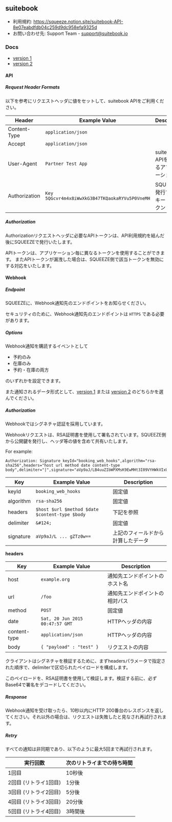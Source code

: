 ## suitebook

* 利用規約: https://squeeze.notion.site/suitebook-API-8e07eabdfdb04c259d9dc958efa9325d
* お問い合わせ先: Support Team - support@suitebook.io

### Docs

* [version 1](https://squeeze-inc.github.io/docs/suitebook.io/v1/)
* [version 2](https://squeeze-inc.github.io/docs/suitebook.io/v2/)

#### API

##### Request Header Formats

以下を参考にリクエストヘッダに値をセットして、suitebook APIをご利用ください。

| Header        | Example Value                                  | Description                 |
|---------------|------------------------------------------------|-----------------------------|
| Content-Type  | `application/json`                             ||
| Accept        | `application/json`                             ||
| User-Agent    | `Partner Test App`                             | suitebook APIを利用するアプリケーション名 |
| Authorization | `Key 5QGcvr4m4x8iWwXkG3B47TKQaokaRYVu5P0VneMH` | SQUEEZEが発行するAPIキー・トークン      |

##### Authorization

Authorizationリクエストヘッダに必要なAPIトークンは、API利用規約を結んだ後にSQUEEZEで発行いたします。

APIトークンは、アプリケーション毎に異なるトークンを使用することができます。 またAPIトークンが漏洩した場合は、SQUEEZE側で該当トークンを無効にする対応をいたします。

#### Webhook

##### Endpoint

SQUEEZEに、Webhook通知先のエンドポイントをお知らせください。

セキュリティのために、Webhook通知先のエンドポイントは `HTTPS` である必要があります。

##### Options

Webhook通知を購読するイベントとして

* 予約のみ
* 在庫のみ
* 予約・在庫の両方

のいずれかを設定できます。

また通知されるデータ形式として、[version 1](https://squeeze-inc.github.io/docs/suitebook.io/v1/)
または [version 2](https://squeeze-inc.github.io/docs/suitebook.io/v2/) のどちらかを選んでください。

##### Authorization

Webhookではシグネチャ認証を採用しています。

Webhookリクエストは、RSA証明書を使用して署名されています。SQUEEZE側から公開鍵を発行し、ヘッダ等の値を含めて共有いたします。

For example:

```
Authorization: Signature keyId="booking_web_hooks",algorithm="rsa-sha256",headers="host url method date content-type body",delimiter="|",signature="aVp9aJ/LB4uuZIbWPXMsK9EwMHt3I09VYHWkVIxUEZE27ysJ4nRkz3KbmlOTcipX/P7x0CWTepF2E3sNxn/96oHxA9BTwGMv+3ohGXItTHuZcqcWuWOF0uFXozWAZDf6S84ifCNqa6h/VyWcw8BnLEk3yYZH0VEbzfehaV8eGzO4d6RiGsTTfQmpN762lKbyJzWI5OXD4+/A2B/3SuPYFd1Y4ar5T+PtKL5H8tt4kYNEVXuEDG/PfgEXJ9fyJ/xX2BAlsxRqKwN0xPAui+KvBqnOEtkCuKb9/ylajgolCTXWOgEX0apKvmjAgcu4231Q2WQ4sQ99IyQTFjKzgZTz0w=="
```

| Key       | Example Value                                  | Description       |
|-----------|------------------------------------------------|-------------------|
| keyId     | `booking_web_hooks`                            | 固定値               |
| algorithm | `rsa-sha256`                                   | 固定値               |
| headers   | `$host $url $method $date $content-type $body` | 下記を参照             |
| delimiter | `&#124;`                                       | 固定値               |
| signature | `aVp9aJ/L ... gZTz0w==`                        | 上記のフィールドから計算したデータ |

**headers**

| Key          | Example Value                   | Description     |
|--------------|---------------------------------|-----------------|
| host         | `example.org`                   | 通知先エンドポイントのホスト名 |
| url          | `/foo`                          | 通知先エンドポイントの相対パス |
| method       | `POST`                          | 固定値             |
| date         | `Sat, 20 Jun 2015 00:47:57 GMT` | HTTPヘッダの内容      |
| content-type | `application/json`              | HTTPヘッダの内容      |
| body         | `{ "payload" : "test" }`        | リクエストの内容        |

クライアントはシグネチャを検証するために、まずheadersパラメータで指定された順序で、delimiterで区切られたペイロードを構成します。

このペイロードを、RSA証明書を使用して検証します。検証する前に、必ずBase64で署名をデコードしてください。

##### Response

Webhook通知を受け取ったら、10秒以内にHTTP 200番台のレスポンスを返してください。それ以外の場合は、リクエストは失敗したと見なされ再試行されます。

##### Retry

すべての通知は非同期であり、以下のように最大5回まで再試行されます。

| 実行回数          | 次のリトライまでの待ち時間 |
|---------------|---------------|
| 1回目           | 10秒後          |
| 2回目 (リトライ1回目) | 1分後           |
| 3回目 (リトライ2回目) | 5分後           |
| 4回目 (リトライ3回目) | 20分後          |
| 5回目 (リトライ4回目) | 3時間後　         |

